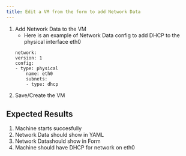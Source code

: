 ```yaml
---
title: Edit a VM from the form to add Network Data
---
```

1. Add Network Data to the VM
    - Here is an example of Network Data config to add DHCP to the physical interface eth0
    ```
    network:
    version: 1
    config:
    - type: physical
        name: eth0
        subnets:
        - type: dhcp
    ```
1. Save/Create the VM

## Expected Results
1. Machine starts succesfully
1. Network Data should show in YAML
1. Network Datashould show in Form
1. Machine should have DHCP for network on eth0